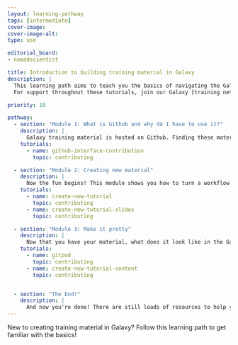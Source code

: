 ```yaml
---
layout: learning-pathway
tags: [intermediate]
cover-image:
cover-image-alt:
type: use

editorial_board:
- nomadscientist

title: Introduction to building training material in Galaxy
description: |
  This learning path aims to teach you the basics of navigating the Galaxy training Github repository, and turning your ace training materials and workflows into Galaxy sites.
  For support throughout these tutorials, join our Galaxy [training network on Matrix](https://matrix.to/#/#Galaxy-Training-Network_Lobby:gitter.im) to ask questions!

priority: 10

pathway:
  - section: "Module 1: What is Github and why do I have to use it?"
    description: |
      Galaxy training material is hosted on Github. Finding these materials and getting used to the ideas of submitting a 'Pull request' is a crucial starting point for developing training material in Galaxy. You may find that [searching Github on our training materials](/search2?query=github) will also provide further resources on this topic after the following module.
    tutorials:
      - name: github-interface-contribution
        topic: contributing

  - section: "Module 2: Creating new material"
    description: |
      Now the fun begins! This module shows you how to turn a workflow into a tutorial skeleton, building the folders necessary in the Galaxy Github environment. Alternatively, this section shows you how to create a Galaxy-formatted slide-deck.
    tutorials:
      - name: create-new-tutorial
        topic: contributing
      - name: create-new-tutorial-slides
        topic: contributing

  - section: "Module 3: Make it pretty"
    description: |
      Now that you have your material, what does it look like in the Galaxy training site? How can you add bells and whistles, like questions or tips? How can you visualise these changes? Here, you'll find a way to render your materials and change formatting to get the most out of the training platform. You will also learn how to embed images, or even turn coding notebooks automatically into training material.
    tutorials:
      - name: gitpod
        topic: contributing
      - name: create-new-tutorial-content
        topic: contributing


  - section: "The End!"
    description: |
      And now you're done! There are still loads of resources to help you improve your training [conceptually](/learning-pathways/train-the-trainers.html) or [structurally](/training-material/topics/contributing/).
---
```


New to creating training material in Galaxy? Follow this learning path to get familiar with the basics!
